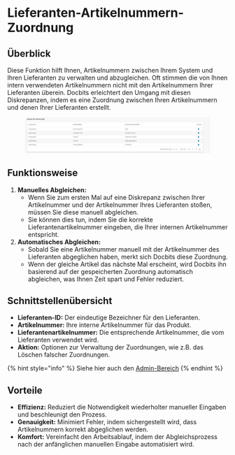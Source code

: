 # Lieferanten-Artikelnummern-Zuordnung

## **Überblick**

Diese Funktion hilft Ihnen, Artikelnummern zwischen Ihrem System und Ihren Lieferanten zu verwalten und abzugleichen. Oft stimmen die von Ihnen intern verwendeten Artikelnummern nicht mit den Artikelnummern Ihrer Lieferanten überein. Docbits erleichtert den Umgang mit diesen Diskrepanzen, indem es eine Zuordnung zwischen Ihren Artikelnummern und denen Ihrer Lieferanten erstellt.

<figure><img src="../../.gitbook/assets/supplier-item-number-map.png" alt=""><figcaption></figcaption></figure>

## **Funktionsweise**

1. **Manuelles Abgleichen:**
   * Wenn Sie zum ersten Mal auf eine Diskrepanz zwischen Ihrer Artikelnummer und der Artikelnummer Ihres Lieferanten stoßen, müssen Sie diese manuell abgleichen.
   * Sie können dies tun, indem Sie die korrekte Lieferantenartikelnummer eingeben, die Ihrer internen Artikelnummer entspricht.
2. **Automatisches Abgleichen:**
   * Sobald Sie eine Artikelnummer manuell mit der Artikelnummer des Lieferanten abgeglichen haben, merkt sich Docbits diese Zuordnung.
   * Wenn der gleiche Artikel das nächste Mal erscheint, wird Docbits ihn basierend auf der gespeicherten Zuordnung automatisch abgleichen, was Ihnen Zeit spart und Fehler reduziert.

## **Schnittstellenübersicht**

* **Lieferanten-ID:** Der eindeutige Bezeichner für den Lieferanten.
* **Artikelnummer:** Ihre interne Artikelnummer für das Produkt.
* **Lieferantenartikelnummer:** Die entsprechende Artikelnummer, die vom Lieferanten verwendet wird.
* **Aktion:** Optionen zur Verwaltung der Zuordnungen, wie z.B. das Löschen falscher Zuordnungen.

{% hint style="info" %}
Siehe hier auch den [Admin-Bereich](broken-reference)
{% endhint %}

## **Vorteile**

* **Effizienz:** Reduziert die Notwendigkeit wiederholter manueller Eingaben und beschleunigt den Prozess.
* **Genauigkeit:** Minimiert Fehler, indem sichergestellt wird, dass Artikelnummern korrekt abgeglichen werden.
* **Komfort:** Vereinfacht den Arbeitsablauf, indem der Abgleichsprozess nach der anfänglichen manuellen Eingabe automatisiert wird.

